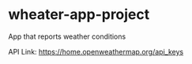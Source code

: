# wheater-app-project
App that reports weather conditions

API Link: https://home.openweathermap.org/api_keys
